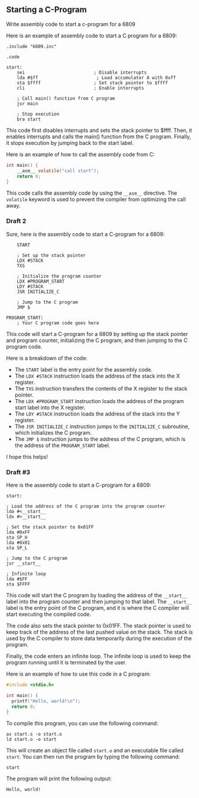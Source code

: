 ## Starting a C-Program

Write assembly code to start a c-program for a 6809

Here is an example of assembly code to start a C program for a 6809:

```
.include "6809.inc"

.code

start:
    sei                          ; Disable interrupts
    lda #$ff                      ; Load accumulator A with 0xff
    sta $ffff                    ; Set stack pointer to $ffff
    cli                          ; Enable interrupts

    ; Call main() function from C program
    jsr main

    ; Stop execution
    bra start
```

This code first disables interrupts and sets the stack pointer to $ffff. Then, it enables interrupts and calls the main() function from the C program. Finally, it stops execution by jumping back to the start label.

Here is an example of how to call the assembly code from C:

```c
int main() {
    __asm__ volatile("call start");
    return 0;
}
```

This code calls the assembly code by using the `__asm__` directive. The `volatile` keyword is used to prevent the compiler from optimizing the call away.

### Draft 2

Sure, here is the assembly code to start a C-program for a 6809:

```
    START

    ; Set up the stack pointer
    LDX #STACK
    TXS

    ; Initialize the program counter
    LDX #PROGRAM_START
    LDY #STACK
    JSR INITIALIZE_C

    ; Jump to the C program
    JMP $

PROGRAM_START:
    ; Your C program code goes here
```

This code will start a C-program for a 6809 by setting up the stack pointer and program counter, initializing the C program, and then jumping to the C program code.

Here is a breakdown of the code:

* The `START` label is the entry point for the assembly code.
* The `LDX #STACK` instruction loads the address of the stack into the X register.
* The `TXS` instruction transfers the contents of the X register to the stack pointer.
* The `LDX #PROGRAM_START` instruction loads the address of the program start label into the X register.
* The `LDY #STACK` instruction loads the address of the stack into the Y register.
* The `JSR INITIALIZE_C` instruction jumps to the `INITIALIZE_C` subroutine, which initializes the C program.
* The `JMP $` instruction jumps to the address of the C program, which is the address of the `PROGRAM_START` label.

I hope this helps!

### Draft #3

Here is the assembly code to start a C-program for a 6809:

```
start:

; Load the address of the C program into the program counter
lda #<__start__
ldx #>__start__

; Set the stack pointer to 0x01FF
lda #0xFF
sta SP_H
lda #0x01
sta SP_L

; Jump to the C program
jsr __start__

; Infinite loop
lda #$FF
sta $FFFF
```

This code will start the C program by loading the address of the `__start__` label into the program counter and then jumping to that label. The `__start__` label is the entry point of the C program, and it is where the C compiler will start executing the compiled code.

The code also sets the stack pointer to 0x01FF. The stack pointer is used to keep track of the address of the last pushed value on the stack. The stack is used by the C compiler to store data temporarily during the execution of the program.

Finally, the code enters an infinite loop. The infinite loop is used to keep the program running until it is terminated by the user.

Here is an example of how to use this code in a C program:

```c
#include <stdio.h>

int main() {
  printf("Hello, world!\n");
  return 0;
}
```

To compile this program, you can use the following command:

```
as start.s -o start.o
ld start.o -o start
```

This will create an object file called `start.o` and an executable file called `start`. You can then run the program by typing the following command:

```
start
```

The program will print the following output:

```
Hello, world!
```
